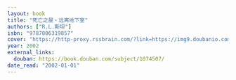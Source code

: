 ```yaml
---
layout: book
title: "死亡之屋・远离地下室"
authors: ["R.L.斯坦"]
isbn: "9787806319857"
cover: "https://http-proxy.rssbrain.com/?link=https://img9.doubanio.com/view/subject/l/public/s1184225.jpg"
year: 2002
external_links:
  douban: https://book.douban.com/subject/1074507/
date_read: "2002-01-01"
---
```

